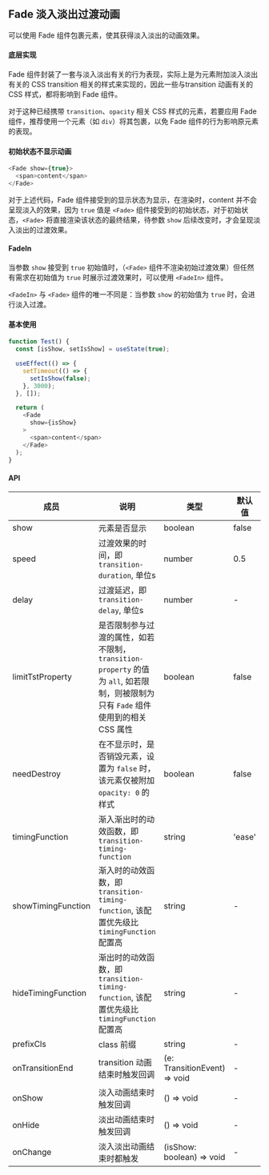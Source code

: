 ## Fade 淡入淡出过渡动画

可以使用 Fade 组件包裹元素，使其获得淡入淡出的动画效果。

#### 底层实现

Fade 组件封装了一套与淡入淡出有关的行为表现，实际上是为元素附加淡入淡出有关的 CSS transition 相关的样式来实现的，因此一些与transition 动画有关的 CSS 样式，都将影响到 Fade 组件。

对于这种已经携带 `transition`、`opacity` 相关 CSS 样式的元素，若要应用 Fade 组件，推荐使用一个元素（如 `div`）将其包裹，以免 Fade 组件的行为影响原元素的表现。

#### 初始状态不显示动画

```javascript
<Fade show={true}>
  <span>content</span>
</Fade>
```
对于上述代码，Fade 组件接受到的显示状态为显示，在渲染时，content 并不会呈现淡入的效果，因为 `true` 值是 `<Fade>` 组件接受到的初始状态，对于初始状态，`<Fade>` 将直接渲染该状态的最终结果，待参数 `show` 后续改变时，才会呈现淡入淡出的过渡效果。


#### FadeIn

当参数 `show` 接受到 `true` 初始值时，（`<Fade>` 组件不渲染初始过渡效果）但任然有需求在初始值为 `true` 时展示过渡效果时，可以使用 `<FadeIn>` 组件。

`<FadeIn>` 与 `<Fade>` 组件的唯一不同是：当参数 `show` 的初始值为 `true` 时，会进行淡入过渡。

#### 基本使用

```javascript
function Test() {
  const [isShow, setIsShow] = useState(true);

  useEffect(() => {
    setTimeout(() => {
      setIsShow(false);
    }, 3000);
  }, []);

  return (
    <Fade
      show={isShow}
    >
      <span>content</span>
    </Fade>
  );
}
```

#### API

| 成员 | 说明 | 类型 | 默认值 | 版本 |
| --- | --- | --- | --- | --- |
| show | 元素是否显示 | boolean | false | - |
| speed | 过渡效果的时间，即 `transition-duration`, 单位s | number | 0.5 | - |
| delay | 过渡延迟，即 `transition-delay`, 单位s | number | - | - |
| limitTstProperty | 是否限制参与过渡的属性，如若不限制，`transition-property` 的值为 `all`, 如若限制，则被限制为只有 `Fade` 组件使用到的相关 CSS 属性 | boolean | false | - |
| needDestroy | 在不显示时，是否销毁元素，设置为 `false` 时，该元素仅被附加 `opacity: 0` 的样式 | boolean | false | - |
| timingFunction | 渐入渐出时的动效函数，即 `transition-timing-function` | string | 'ease' | - |
| showTimingFunction | 渐入时的动效函数，即 `transition-timing-function`, 该配置优先级比 `timingFunction` 配置高 | string | - | - |
| hideTimingFunction | 渐出时的动效函数，即 `transition-timing-function`, 该配置优先级比 `timingFunction` 配置高 | string | - | - |
| prefixCls | class 前缀 | string | - | - |
| onTransitionEnd | transition 动画结束时触发回调 | (e: TransitionEvent) => void | - | - |
| onShow | 淡入动画结束时触发回调 | () => void | - | - |
| onHide | 淡出动画结束时触发回调 | () => void | - | - |
| onChange | 淡入淡出动画结束时都触发 | (isShow: boolean) => void | - | - |
